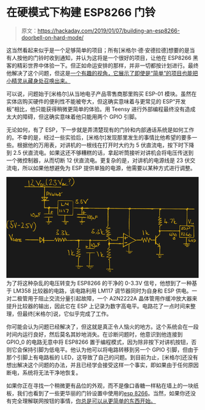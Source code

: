 # 在硬模式下构建 ESP8266 门铃

> 原文：<https://hackaday.com/2019/01/07/building-an-esp8266-doorbell-on-hard-mode/>

这当然看起来似乎是一个足够简单的项目；所有[米格尔·德·安德拉德]想要的是当有人按他的门铃时收到通知，并认为这将是一个很好的项目，让他在 ESP8266 黑客的精彩世界中体验一下。但正如命运安排的那样，并非一切都按计划进行。最终他解决了这个问题，但这是[一个有趣的视角，它展示了即使是“简单”的项目也能把小精灵从藏身处召唤出来。](http://daeconsulting.co.za/2018/12/17/theres-someone-at-the-door/)

可以说，问题始于[米格尔]从当地电子产品零售商那里购买 ESP-01 模块。虽然在实体店购买硬件的便利性不能被夸大，但这确实意味着与更常见的 ESP“开发板”相比，他只能获得稍微更简单的体验。用 Teensy 进行外部编程最终没有造成太大的障碍，但这确实意味着他只能用两个 GPIO 引脚。

无论如何，有了 ESP，下一步就是弄清楚现有的门铃和内部通话系统是如何工作的。不幸的是，经过一些实验后，[米格尔]发现那里发生的事情比他希望的要多一些。根据他的万用表，对讲机的一根线在打开时大约为 5 伏直流电，按下时下降到 2.5 伏直流电。如果这还不够糟糕的话，拿起听筒接听对讲机会将电压传送到一个微控制器，从而切断 12 伏直流电。更复杂的是，对讲机的电源线是 23 伏交流电，所以如果他想避免为 ESP 提供单独的电源，他需要以某种方式进行调整。

[![](img/7cf84e5ff496bf1ab877c80bccbe3b7f.png)](https://hackaday.com/wp-content/uploads/2019/01/espbell_detail.png) 为了将这种杂乱的电压转变为 ESP8266 的干净的 0-3.3V 信号，他想到了一种基于 LM358 比较器的电路，该电路利用 LM117 调节器同时为自身和 ESP 供电。一对二极管用于阻止交流分量引起故障，一个 A2N2222A 晶体管用作缓冲放大器来提升比较器的输出，因此它在 ESP 上记录为数字高电平。电路花了一点时间来整理，但最终[米格尔]说，它似乎完成了工作。

你可能会认为问题已经解决了，但这就是真正令人恼火的地方。这个系统会在一段时间内运行良好，然后莫名其妙地消失。在诊断问题时，他意识到他连接到 GPIO_0 的电路无意中将 ESP8266 置于编程模式，因为除非按下对讲机按钮，否则它会保持引脚为低电平。他认为他可以将电路转移到另一个 GPIO 引脚，但由于那个引脚上有电路板的 LED，这导致了自己的问题。到目前为止，[米格尔]还没有想出解决这个问题的办法，并且已经学会接受这样一个事实，即如果由于任何原因断电，系统将无法干净地恢复。

如果你正在寻找一个稍微更有品位的外观，而不是像口香糖一样粘在墙上的一块纸板，我们也看到了一些更华丽的门铃设置中使用的[esp 8266](https://hackaday.com/2016/10/24/internet-doorbell-gone-full-hipster/)。当然，如果你还没有完全理解联网按钮的事情，[你总是可以从更简单的东西开始。](https://hackaday.com/2018/12/30/pushbutton-%E2%86%92-push-notification/)
